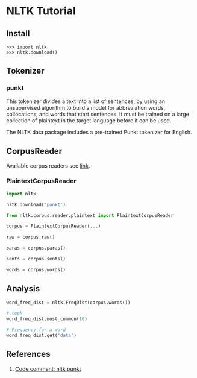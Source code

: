 # NLTK Tutorial

## Install

```text
>>> import nltk
>>> nltk.download()
```

## Tokenizer

### punkt

This tokenizer divides a text into a list of sentences, by using an unsupervised algorithm to build a model for abbreviation words, collocations, and words that start sentences. It must be trained on a large collection of plaintext in the target language before it can be used.

The NLTK data package includes a pre-trained Punkt tokenizer for English.

## CorpusReader

Available corpus readers see [link](https://www.nltk.org/howto/corpus.html).

### PlaintextCorpusReader

```python
import nltk

nltk.download('punkt')

from nltk.corpus.reader.plaintext import PlaintextCorpusReader

corpus = PlaintextCorpusReader(...)

raw = corpus.raw()

paras = corpus.paras()

sents = corpus.sents()

words = corpus.words()

```

## Analysis

```python
word_freq_dist = nltk.FreqDist(corpus.words())

# topk
word_freq_dist.most_common(10)

# Frequency for a word
word_freq_dist.get('data')

```





## References

1. [Code comment: nltk punkt](https://www.nltk.org/_modules/nltk/tokenize/punkt.html)

